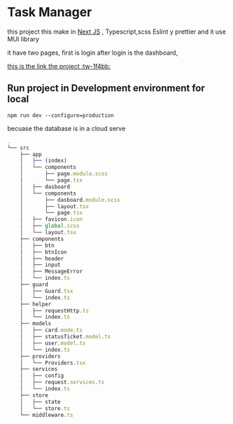 # Task Manager 

this project this make in [Next JS](https://nextjs.org/ "Next JS") , Typescript,scss Eslint y prettier and it use MUI library

it have two pages, first is login after login is the dashboard,

[this is the link the project :tw-1f4bb:](https://trello-theta-swart.vercel.app/ "this is the link the project")

## Run project in Development environment for local
`npm run dev --configure=production`

becuase the database is in a cloud serve

```javascript
.
└── src
    ├── app
    │   ├── (index)
	│   └── components
    │       ├── page.module.scss
    │       └── page.tsx
    │   ├── dasboard
	│   └── components
    │       ├── dasboard.module.scss
    │       ├── layout.tsx
    │       └── page.tsx
    │   ├── favicon.icon
    │   ├── global.scss
    │   └── layout.tsx
    ├── components
    │   ├── btn
    │   ├── btnIcon
    │   ├── header
    │   ├── input
    │   ├── MessageError
    │   └── index.ts
    ├── guard
    │   ├── Guard.tsx
    │   └── index.ts
    ├── helper
    │   ├── requestHttp.ts
    │   └── index.ts
    ├── models
    │   ├── card.mode.ts
    │   ├── statusTicket.model.ts
    │   ├── user.model.ts
    │   └── index.ts
    ├── providers
    │   └── Providers.tsx
    ├── services
    │   ├── config
    │   ├── request.services.ts
    │   └── index.ts
    ├── store
    │   ├── state
    │   └── store.ts
    └── middleware.ts

```
